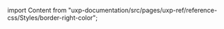 
import Content from "uxp-documentation/src/pages/uxp-ref/reference-css/Styles/border-right-color";

<Content query="product=photoshop"/>

